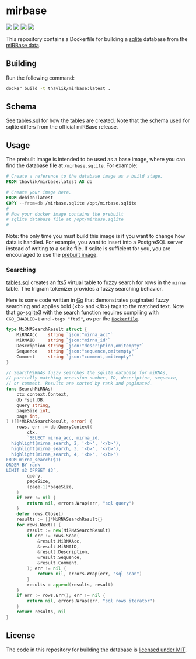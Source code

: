 # mirbase
[<img src="https://img.shields.io/docker/image-size/thavlik/mirbase/latest">](https://hub.docker.com/r/thavlik/mirbase)
[<img src="https://img.shields.io/badge/maintenance%20status-actively%20developed-brightgreen">](https://github.com/thavlik/mirbase)
[<img src="https://img.shields.io/badge/Language-go-01add8.svg">](https://go.dev/)
[<img src="https://img.shields.io/badge/License-MIT-lightblue.svg">](./LICENSE)

This repository contains a Dockerfile for building a [sqlite](https://www.sqlite.org/) database from the [miRBase data](https://www.mirbase.org/download/). 

## Building
Run the following command:
```bash
docker build -t thavlik/mirbase:latest .
```

## Schema
See [tables.sql](pkg/store/sql_store/tables.sql) for how the tables are created. Note that the schema used for sqlite differs from the official miRBase release.


## Usage
The prebuilt image is intended to be used as a base image, where you can find the database file at `/mirbase.sqlite`. For example:

```Dockerfile
# Create a reference to the database image as a build stage.
FROM thavlik/mirbase:latest AS db

# Create your image here.
FROM debian:latest
COPY --from=db /mirbase.sqlite /opt/mirbase.sqlite
#
# Now your docker image contains the prebuilt
# sqlite database file at /opt/mirbase.sqlite
#
```

Note: the only time you must build this image is if you want to change how data is handled. For example, you want to insert into a PostgreSQL server instead of writing to a sqlite file. If sqlite is sufficient for you, you are encouraged to use the [prebuilt image](https://hub.docker.com/r/thavlik/mirbase).

### Searching
[tables.sql](pkg/store/sql_store/tables.sql) creates an [fts5](https://www.sqlite.org/fts5.html) virtual table to fuzzy search for rows in the `mirna` table. The trigram tokenizer provides a fuzzy searching behavior. 

Here is some code written in [Go](https://go.dev/) that demonstrates paginated fuzzy searching and applies bold (\<b\> and \</b\>) tags to the matched text. Note that [go-sqlite3](https://github.com/mattn/go-sqlite3) with the search function requires compiling with `CGO_ENABLED=1` and `-tags "fts5"`, as per the [`Dockerfile`](./Dockerfile).
```go
type MiRNASearchResult struct {
	MiRNAAcc    string `json:"mirna_acc"`
	MiRNAID     string `json:"mirna_id"`
	Description string `json:"description,omitempty"`
	Sequence    string `json:"sequence,omitempty"`
	Comment     string `json:"comment,omitempty"`
}

// SearchMiRNAs fuzzy searches the sqlite database for miRNAs,
// partially matching accession number, ID, description, sequence,
// or comment. Results are sorted by rank and paginated.
func SearchMiRNAs(
	ctx context.Context,
	db *sql.DB,
	query string,
	pageSize int,
	page int,
) ([]*MiRNASearchResult, error) {
	rows, err := db.QueryContext(
		ctx,
		`SELECT mirna_acc, mirna_id,
  highlight(mirna_search, 2, '<b>', '</b>'),
  highlight(mirna_search, 3, '<b>', '</b>'),
  highlight(mirna_search, 4, '<b>', '</b>')
FROM mirna_search($1)
ORDER BY rank
LIMIT $2 OFFSET $3`,
		query,
		pageSize,
		(page-1)*pageSize,
	)
	if err != nil {
		return nil, errors.Wrap(err, "sql query")
	}
	defer rows.Close()
	results := []*MiRNASearchResult{}
	for rows.Next() {
		result := new(MiRNASearchResult)
		if err := rows.Scan(
			&result.MiRNAAcc,
			&result.MiRNAID,
			&result.Description,
			&result.Sequence,
			&result.Comment,
		); err != nil {
			return nil, errors.Wrap(err, "sql scan")
		}
		results = append(results, result)
	}
	if err := rows.Err(); err != nil {
		return nil, errors.Wrap(err, "sql rows iterator")
	}
	return results, nil
}
```

## License
The code in this repository for building the database is [licensed under MIT](./LICENSE).